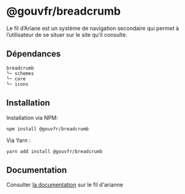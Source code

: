 # @gouvfr/breadcrumb

Le fil d’Ariane est un système de navigation secondaire qui permet à l’utilisateur de se situer sur le site qu’il consulte.

## Dépendances
```shell
breadcrumb
└─ schemes
└─ core
└─ icons
```

## Installation
Installation via NPM:
```
npm install @gouvfr/breadcrumb
```
Via Yarn :
```
yarn add install @gouvfr/breadcrumb
```

## Documentation

Consulter [la documentation](https://gouvfr.atlassian.net/wiki/spaces/DB/pages/223019278/Fil+d+Ariane+-+Breadcrumb) sur le fil d'arianne
